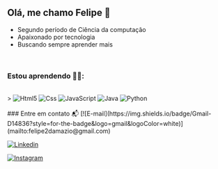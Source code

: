 ## Olá, me chamo Felipe 👋
- Segundo período de Ciência da computação
- Apaixonado por tecnologia
- Buscando sempre aprender mais
<br>

### Estou aprendendo 👨‍🏫:
<div style =  "display: inline_block"><br>>
  <img alt="Html5" src="https://img.shields.io/badge/HTML5-E34F26?style=for-the-badge&logo=html5&logoColor=white" />
    <img alt="Css" src="https://img.shields.io/badge/CSS3-1572B6?style=for-the-badge&logo=css3&logoColor=white
    "/>
    <img alt="JavaScript" src="https://img.shields.io/badge/JavaScript-F7DF1E?style=for-the-badge&logo=javascript&logoColor=black"/>
    <img alt="Java" src="https://img.shields.io/badge/Java-ED8B00?style=for-the-badge&logo=openjdk&logoColor=white"/>
    <img alt="Python" src="https://img.shields.io/badge/Python-14354C?style=for-the-badge&logo=python&logoColor=white"/>
</div>
<br>
### Entre em contato 📬
[![E-mail](https://img.shields.io/badge/Gmail-D14836?style=for-the-badge&logo=gmail&logoColor=white)](mailto:felipe2damazio@gmail.com)

[![Linkedin](https://img.shields.io/badge/LinkedIn-0077B5?style=for-the-badge&logo=linkedin&logoColor=white)](https://www.linkedin.com/in/felipe-damazio-74ab4a2b9/)

[![Instagram](https://img.shields.io/badge/Instagram-E4405F?style=for-the-badge&logo=instagram&logoColor=white)](https://www.instagram.com/felipedmz_/)
